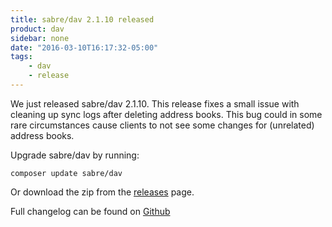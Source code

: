```yaml
---
title: sabre/dav 2.1.10 released
product: dav
sidebar: none
date: "2016-03-10T16:17:32-05:00"
tags:
    - dav
    - release
---
```


We just released sabre/dav 2.1.10. This release fixes a small issue with
cleaning up sync logs after deleting address books. This bug could in some
rare circumstances cause clients to not see some changes for (unrelated)
address books.

Upgrade sabre/dav by running:

    composer update sabre/dav

Or download the zip from the [releases][2] page.

Full changelog can be found on [Github][1]

[1]: https://github.com/sabre-io/dav/blob/2.1.10/ChangeLog.md
[2]: https://github.com/sabre-io/dav/releases
